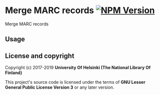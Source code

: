 # Merge MARC records [![NPM Version](https://img.shields.io/npm/v/@natlibfi/marc-record-merge.svg)](https://npmjs.org/package/@natlibfi/marc-record-merge)

Merge MARC records

## Usage

## License and copyright

Copyright (c) 2017-2019 **University Of Helsinki (The National Library Of Finland)**

This project's source code is licensed under the terms of **GNU Lesser General Public License Version 3** or any later version.
